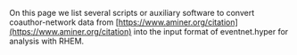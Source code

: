 On this page we list several scripts or auxiliary software to convert coauthor-network data from [https://www.aminer.org/citation](https://www.aminer.org/citation) into the input format of eventnet.hyper for analysis with RHEM.
